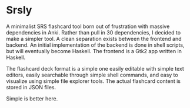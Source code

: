 Srsly
=====

A minimalist SRS flashcard tool born out of frustration with massive dependencies in Anki. Rather
than pull in 30 dependencies, I decided to make a simpler tool. A clean separation exists between
the frontend and backend. An initial implementation of the backend is done in shell scripts, but
will eventually become Haskell. The frontend is a Gtk2 app written in Haskell.

The flashcard deck format is a simple one easily editable with simple text editors, easily
searchable through simple shell commands, and easy to visualize using simple file explorer
tools. The actual flashcard content is stored in JSON files.

Simple is better here.
